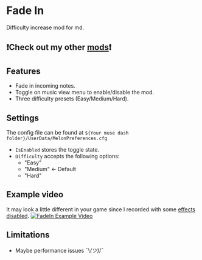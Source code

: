 ﻿# Fade In

Difficulty increase mod for md.

## ❗Check out my other [mods](https://github.com/Asgragrt/AsgraMDMods/blob/main/README.md)❗

## Features

* Fade in incoming notes.
* Toggle on music view menu to enable/disable the mod.
* Three difficulty presets (Easy/Medium/Hard).

## Settings

The config file can be found at `${Your muse dash folder}/UserData/MelonPreferences.cfg`

* `IsEnabled` stores the toggle state.
* `Difficulty` accepts the following options:
    * "Easy"
    * "Medium" &larr; Default
    * "Hard"

## Example video

It may look a little different in your game since I recorded with
some [effects disabled](https://github.com/MDMods/SelectiveEffects).
[![FadeIn Example Video](https://img.youtube.com/vi/VAOXWivuM7Q/maxresdefault.jpg)](https://youtu.be/VAOXWivuM7Q)

## Limitations

* Maybe performance issues ¯\\_(ツ)_/¯
